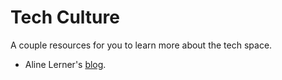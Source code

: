 # Tech Culture

A couple resources for you to learn more about the tech space.

* Aline Lerner's [blog][aline-Lerner].


[aline-lerner]: http://blog.alinelerner.com/
